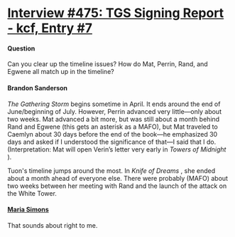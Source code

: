 # [Interview #475: TGS Signing Report - kcf, Entry #7](https://www.theoryland.com/intvmain.php?i=475#7)

#### Question

Can you clear up the timeline issues? How do Mat, Perrin, Rand, and Egwene all match up in the timeline?

#### Brandon Sanderson

*The Gathering Storm*
begins sometime in April. It ends around the end of June/beginning of July. However, Perrin advanced very little—only about two weeks. Mat advanced a bit more, but was still about a month behind Rand and Egwene (this gets an asterisk as a MAFO), but Mat traveled to Caemlyn about 30 days before the end of the book—he emphasized 30 days and asked if I understood the significance of that—I said that I do. (Interpretation: Mat will open Verin’s letter very early in
*Towers of Midnight*
).

Tuon's timeline jumps around the most. In
*Knife of Dreams*
, she ended about a month ahead of everyone else. There were probably (MAFO) about two weeks between her meeting with Rand and the launch of the attack on the White Tower.

#### [Maria Simons](http://www.dragonmount.com/index.php/News/amol/answers-to-a-few-mafo-questions-r658)

That sounds about right to me.

